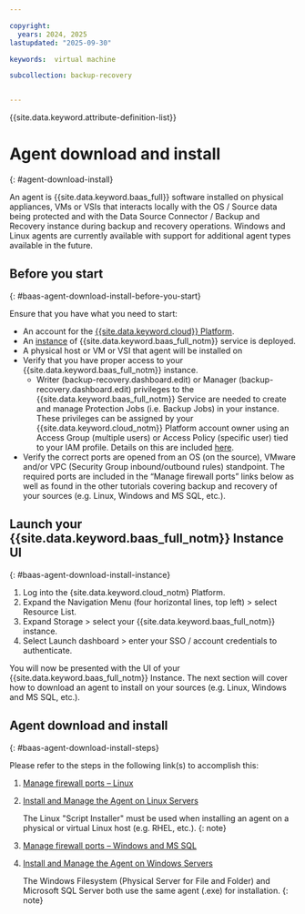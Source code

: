 ```yaml
---

copyright:
  years: 2024, 2025
lastupdated: "2025-09-30"

keywords:  virtual machine

subcollection: backup-recovery


---
```


{{site.data.keyword.attribute-definition-list}}

# Agent download and install
{: #agent-download-install}

An agent is {{site.data.keyword.baas_full}} software installed on physical appliances, VMs or VSIs that interacts locally with the OS / Source data being protected and with the Data Source Connector / Backup and Recovery instance during backup and recovery operations. Windows and Linux agents are currently available with support for additional agent types available in the future.

## Before you start
{: #baas-agent-download-install-before-you-start}

Ensure that you have what you need to start:

- An account for the [{{site.data.keyword.cloud}} Platform](https://cloud.ibm.com).
- An [instance](/docs/backup-recovery?topic=backup-recovery-getting-started-backup-recovery#baas-provision-instance) of {{site.data.keyword.baas_full_notm}} service is deployed.
- A physical host or VM or VSI that agent will be installed on
- Verify that you have proper access to your {{site.data.keyword.baas_full_notm}} instance.
  - Writer (backup-recovery.dashboard.edit) or Manager (backup-recovery.dashboard.edit) privileges to the {{site.data.keyword.baas_full_notm}} Service are needed to create and manage Protection Jobs (i.e. Backup Jobs) in your instance. These privileges can be assigned by your {{site.data.keyword.cloud_notm}} Platform account owner using an Access Group (multiple users) or Access Policy (specific user) tied to your IAM profile. Details on this are included [here](/docs/backup-recovery?topic=backup-recovery-iam&interface=ui).
- Verify the correct ports are opened from an OS (on the source), VMware and/or VPC (Security Group inbound/outbound rules) standpoint. The required ports are included in the “Manage firewall ports” links below as well as found in the other tutorials covering backup and recovery of your sources (e.g. Linux, Windows and MS SQL, etc.).

## Launch your {{site.data.keyword.baas_full_notm}} Instance UI
{: #baas-agent-download-install-instance}

1. Log into the {site.data.keyword.cloud_notm} Platform.
2. Expand the Navigation Menu (four horizontal lines, top left) > select Resource List.
3. Expand Storage > select your {{site.data.keyword.baas_full_notm}} instance.
4. Select Launch dashboard > enter your SSO / account credentials to authenticate.

You will now be presented with the UI of your {{site.data.keyword.baas_full_notm}} Instance. The next section will cover how to download an agent to install on your sources (e.g. Linux, Windows and MS SQL, etc.).

## Agent download and install
{: #baas-agent-download-install-steps}

Please refer to the steps in the following link(s) to accomplish this:

1. [Manage firewall ports – Linux](/docs/backup-recovery?topic=backup-recovery-deploy_data_source_connector#port_requirements)
2. [Install and Manage the Agent on Linux Servers](/docs/backup-recovery?topic=backup-recovery-linux_agent_install_manage)

    The Linux "Script Installer" must be used when installing an agent on a physical or virtual Linux host (e.g. RHEL, etc.).
    {: note}

3. [Manage firewall ports – Windows and MS SQL](/docs/backup-recovery?topic=backup-recovery-deploy_data_source_connector#port_requirements)
4. [Install and Manage the Agent on Windows Servers](/docs/backup-recovery?topic=backup-recovery-install_and_manage_the_agent_on_windows_servers)

    The Windows Filesystem (Physical Server for File and Folder) and Microsoft SQL Server both use the same agent (.exe) for installation.
    {: note}
